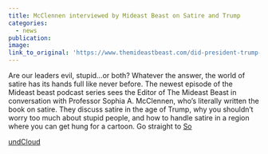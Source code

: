 ```yaml
---
title: McClennen interviewed by Mideast Beast on Satire and Trump
categories: 
  - news
publication:
image:
link_to_original: 'https://www.themideastbeast.com/did-president-trump-just-kill-satire/'
---
```


Are our leaders evil, stupid…or both? Whatever the answer, the world of satire has its hands full like never before. The newest episode of the Mideast beast podcast series sees the Editor of The Mideast Beast in conversation with Professor Sophia A. McClennen, who’s literally written the book on satire. They discuss satire in the age of Trump, why you shouldn’t worry too much about stupid people, and how to handle satire in a region where you can get hung for a cartoon. Go straight to [So](https://soundcloud.com/themideastbeast/did-president-trump-just-kill-satire-episode-57)

[undCloud](https://soundcloud.com/themideastbeast/did-president-trump-just-kill-satire-episode-57)